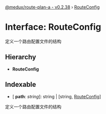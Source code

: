 [@medux/route-plan-a - v0.2.38](../README.md) › [RouteConfig](routeconfig.md)

# Interface: RouteConfig

定义一个路由配置文件的结构

## Hierarchy

* **RouteConfig**

## Indexable

* \[ **path**: *string*\]: string | [string, [RouteConfig](routeconfig.md)]

定义一个路由配置文件的结构
